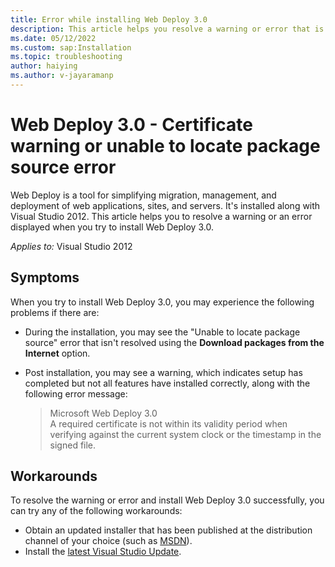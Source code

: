 ```yaml
---
title: Error while installing Web Deploy 3.0
description: This article helps you resolve a warning or error that is shown while installing Web Deploy 3.0.
ms.date: 05/12/2022
ms.custom: sap:Installation
ms.topic: troubleshooting
author: haiying
ms.author: v-jayaramanp
---
```


# Web Deploy 3.0 - Certificate warning or unable to locate package source error

Web Deploy is a tool for simplifying migration, management, and deployment of web applications, sites, and servers. It's installed along with Visual Studio 2012. This article helps you to resolve a warning or an error displayed when you try to install Web Deploy 3.0.

_Applies to:_&nbsp;Visual Studio 2012

## Symptoms

When you try to install Web Deploy 3.0, you may experience the following problems if there are:

- During the installation, you may see the "Unable to locate package source" error that isn't resolved using the **Download packages from the Internet** option.
- Post installation, you may see a warning, which indicates setup has completed but not all features have installed correctly, along with the following error message:

  > Microsoft Web Deploy 3.0  
  > A required certificate is not within its validity period when verifying against the current system clock or the timestamp in the signed file.

## Workarounds

To resolve the warning or error and install Web Deploy 3.0 successfully, you can try any of the following workarounds:

- Obtain an updated installer that has been published at the distribution channel of your choice (such as [MSDN](https://msdn.microsoft.com/subscriptions/securedownloads)).
- Install the [latest Visual Studio Update](https://visualstudio.microsoft.com/).